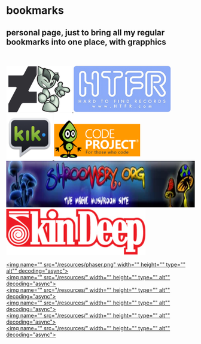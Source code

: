 # bookmarks
<h2>personal page, just to bring all my regular bookmarks into one place, with grapphics</h2>

<br />
<br />
<!-- ::>> <<:: -->
  <a href="https://www.deviantart.com/shinobiwarriordance" target="_blank">
    <img name="da" src="/resources/da-fella.png"
         width="auto" height="124"
         alt"" type="">
  </a>
<!-- ::>> <<:: -->
  <a href="https://www.htfr.com/" target="_blank">
    <img name="htfr" src="/resources/htfr.png"
         width="auto" height="124"
         type="" alt"" decoding="async">
  </a><br> 
<!-- ::>> <<:: -->
  <a href="" target="_blank">
    <img name="" src="/resources/kik.png"
         width="auto" height="124" type=""
         alt"" decoding="async">
  </a>
<!-- ::>> <<:: -->
  <a href="" target="_blank">
    <img name="code_project" src="/resources/CodeProject250x135.gif"
         width="auto" height="124"
         type="" alt"" decoding="async">
  </a><br>
<!-- ::>> <<:: -->
  <a href="" target="_blank">
    <img name="" src="/resources/shroomery.webp"
         width="auto" height="124"
         type="" alt"" decoding="async">
  </a><br>
<!-- ::>> <<:: -->
<a href="" target="_blank">
  <img name="" src="/resources/skindeep.jpg"
       width="auto" height="124"
       type="" alt"" decoding="async">
</a><br>
<!-- ::>> <<:: -->

<!-- ::>> <<:: -->

<!-- ::>> <<:: -->

<!-- ::>> <<:: -->



<a href="" target="_blank"><img name="" src="/resources/phaser.png" width="" height="" type="" alt"" decoding="async"></a><br>
<a href="" target="_blank"><img name="" src="/resources/" width="" height="" type="" alt"" decoding="async"></a><br>
<a href="" target="_blank"><img name="" src="/resources/" width="" height="" type="" alt"" decoding="async"></a><br>
<a href="" target="_blank"><img name="" src="/resources/" width="" height="" type="" alt"" decoding="async"></a><br>
<a href="" target="_blank"><img name="" src="/resources/" width="" height="" type="" alt"" decoding="async"></a><br>
<a href="" target="_blank"><img name="" src="/resources/" width="" height="" type="" alt"" decoding="async"></a><br>









